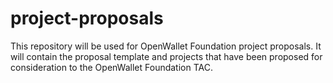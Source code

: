 # project-proposals
This repository will be used for OpenWallet Foundation project proposals. It will contain the proposal template and projects that have been proposed for consideration to the OpenWallet Foundation TAC.
